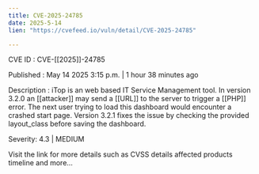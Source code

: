 ```yaml
---
title: CVE-2025-24785
date: 2025-5-14
lien: "https://cvefeed.io/vuln/detail/CVE-2025-24785"

---
```


CVE ID : CVE-[[2025]]-24785

Published :  May 14
2025
3:15 p.m. | 1 hour
38 minutes ago

Description : iTop is an web based IT Service Management tool. In version 3.2.0
an [[attacker]] may send a [[URL]] to the server to trigger a [[PHP]] error. The next user trying to load this dashboard would encounter a crashed start page. Version 3.2.1 fixes the issue by checking the provided layout_class before saving the dashboard.

Severity: 4.3 | MEDIUM

Visit the link for more details
such as CVSS details
affected products
timeline
and more...
